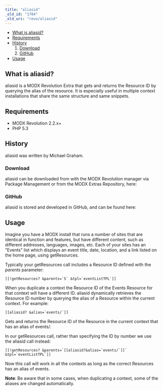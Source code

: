 ```yaml
---
title: "aliasid"
_old_id: "1704"
_old_uri: "revo/aliasid"
---
```


- [What is aliasid?](#what)
- [Requirements](#req)
- [History](#history)
  1. [Download](##download)
  2. [GitHub](##github)
- [Usage](#use)

## <a name="what"></a>What is aliasid?

 aliasid is a MODX Revolution Extra that gets and returns the Resource ID by querying the alias of the resource. It is especially useful in multiple context installations that share the same structure and same snippets.

## <a name="req"></a>Requirements

- MODX Revolution 2.2.x+
- PHP 5.3

## <a name="history"></a>History

 aliasid was written by Michael Graham.

### <a name="download"></a>Download

 aliasid can be downloaded from with the MODX Revolution manager via Package Management or from the MODX Extras Repository, here:

### <a name="github"></a>GitHub

 aliasid is stored and developed in GitHub, and can be found here:

## <a name="use"></a>Usage

 Imagine you have a MODX install that runs a number of sites that are identical in function and features, but have different content, such as different addresses, languages, images, etc. Each of your sites has an "Events" list which displays an event title, date, location, and a link listed on the home page, using getResources.

 Typically your getResources call includes a Resource ID defined with the _parents_ parameter:

 ```
[[!getResources? &parents=`5` &tpl=`eventListTPL`]]

```

 When you duplicate a context the Resource ID of the Events Resource for that context will have a different ID. aliasid dynamically retrieves the Resource ID number by querying the alias of a Resource within the current context. For example:

 ```
[[aliasid? &alias=`events/`]]

```

 Gets and returns the Resource ID of the Resource in the current context that has an alias of events/.

 In our getResources call, rather than specifying the ID by number we use the aliasid call instead:

 ```
[[!getResources? &parents=`[[aliasid?&alias=`events/`]]` &tpl=`eventListTPL`]]

```

 Now this call will work in all the contexts as long as the correct Resources has an alias of events.

 **Note**: Be aware that in some cases, when duplicating a context, some of the aliases are changed automatically.